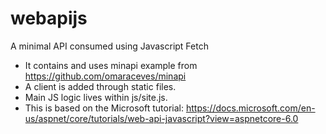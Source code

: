 # webapijs
A minimal API consumed using Javascript Fetch

- It contains and uses minapi example from https://github.com/omaraceves/minapi
- A client is added through static files.
- Main JS logic lives within js/site.js.
- This is based on the Microsoft tutorial: https://docs.microsoft.com/en-us/aspnet/core/tutorials/web-api-javascript?view=aspnetcore-6.0


